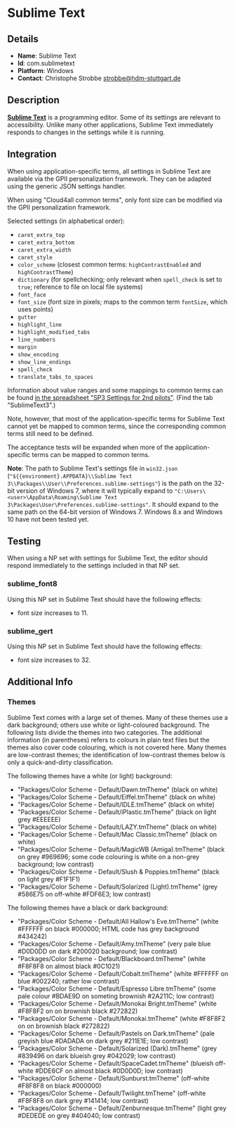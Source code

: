 # Sublime Text

## Details

* __Name__: Sublime Text
* __Id__: com.sublimetext
* __Platform__: Windows
* __Contact__: Christophe Strobbe <strobbe@hdm-stuttgart.de>


## Description
__[Sublime Text](http://www.sublimetext.com/)__ is a programming editor.
Some of its settings are relevant to accessibility.
Unlike many other applications, Sublime Text immediately responds to changes in the settings while it is running.


## Integration
When using application-specific terms, all settings in Sublime Text are available via the GPII personalization framework.
They can be adapted using the generic JSON settings handler. 

When using "Cloud4all common terms", only font size can be modified via the GPII personalization framework.

Selected settings (in alphabetical order):
* `caret_extra_top` 
* `caret_extra_bottom` 
* `caret_extra_width` 
* `caret_style` 
* `color_scheme` (closest common terms: `highContrastEnabled` and `highContrastTheme`)
* `dictionary` (for spellchecking; only relevant when `spell_check` is set to `true`; reference to file on local file systems)
* `font_face` 
* `font_size` (font size in pixels; maps to the common term `fontSize`, which uses points) 
* `gutter` 
* `highlight_line`
* `highlight_modified_tabs` 
* `line_numbers` 
* `margin` 
* `show_encoding` 
* `show_line_endings` 
* `spell_check` 
* `translate_tabs_to_spaces` 

Information about value ranges and some mappings to common terms can be found [in the spreadsheet "SP3 Settings for 2nd pilots"](https://docs.google.com/spreadsheets/d/1uaZV4mBze4udTlEikT30ApmE7CaO46eM0GLT0HVUESg/edit#gid=372151024).
(Find the tab "SublimeText3".)

Note, however, that most of the application-specific terms for Sublime Text cannot yet be mapped to common terms, since the corresponding common terms still need to be defined.

The acceptance tests will be expanded when more of the application-specific terms can be mapped to common terms. 

**Note**: The path to Sublime Text's settings file in `win32.json` 
(`"${{environment}.APPDATA}\\Sublime Text 3\\Packages\\User\\Preferences.sublime-settings"`)
is the path on the 32-bit version of Windows 7, 
where it will typically expand to `"C:\Users\<user>\AppData\Roaming\Sublime Text 3\Packages\User\Preferences.sublime-settings"`. 
It should expand to the same path on the 64-bit version of Windows 7. 
Windows 8.x and Windows 10 have not been tested yet.


## Testing
When using a NP set with settings for Sublime Text, the editor should respond immediately to the settings included in that NP set.

### sublime_font8

Using this NP set in Sublime Text should have the following effects:

* font size increases to 11.

### sublime_gert

Using this NP set in Sublime Text should have the following effects:

* font size increases to 32.


## Additional Info

### Themes
Sublime Text comes with a large set of themes. 
Many of these themes use a dark background; others use white or light-coloured background.
The following lists divide the themes into two categories. 
The additional information (in parentheses) refers to colours in plain text files
but the themes also cover code colouring, which is not covered here.
Many themes are low-contrast themes; the identification of low-contrast themes below is only a quick-and-dirty classification.

The following themes have a white (or light) background:
* "Packages/Color Scheme - Default/Dawn.tmTheme" (black on white)
* "Packages/Color Scheme - Default/Eiffel.tmTheme" (black on white)
* "Packages/Color Scheme - Default/IDLE.tmTheme" (black on white)
* "Packages/Color Scheme - Default/iPlastic.tmTheme" (black on light grey #EEEEEE)
* "Packages/Color Scheme - Default/LAZY.tmTheme" (black on white)
* "Packages/Color Scheme - Default/Mac Classic.tmTheme" (black on white)
* "Packages/Color Scheme - Default/MagicWB (Amiga).tmTheme" (black on grey #969696; some code colouring is white on a non-grey background; low contrast)
* "Packages/Color Scheme - Default/Slush & Poppies.tmTheme" (black on light grey #F1F1F1)
* "Packages/Color Scheme - Default/Solarized (Light).tmTheme" (grey #586E75 on off-white #FDF6E3; low contrast)

The following themes have a black or dark background:
* "Packages/Color Scheme - Default/All Hallow's Eve.tmTheme" (white #FFFFFF on black #000000; HTML code has grey background #434242)
* "Packages/Color Scheme - Default/Amy.tmTheme" (very pale blue #D0D0DD on dark #200020 background; low contrast)
* "Packages/Color Scheme - Default/Blackboard.tmTheme" (white #F8F8F8 on almost black #0C1021) 
* "Packages/Color Scheme - Default/Cobalt.tmTheme" (white #FFFFFF on blue #002240; rather low contrast)
* "Packages/Color Scheme - Default/Espresso Libre.tmTheme" (some pale colour #BDAE9D on someting brownish #2A211C; low contrast)
* "Packages/Color Scheme - Default/Monokai Bright.tmTheme" (white #F8F8F2 on on brownish black #272822)
* "Packages/Color Scheme - Default/Monokai.tmTheme" (white #F8F8F2 on on brownish black #272822)
* "Packages/Color Scheme - Default/Pastels on Dark.tmTheme" (pale greyish blue #DADADA on dark grey #211E1E; low contrast)
* "Packages/Color Scheme - Default/Solarized (Dark).tmTheme" (grey #839496 on dark blueish grey #042029; low contrast)
* "Packages/Color Scheme - Default/SpaceCadet.tmTheme" (blueish off-white #DDE6CF on almost black #0D0D0D; low contrast)
* "Packages/Color Scheme - Default/Sunburst.tmTheme" (off-white #F8F8F8 on black #000000)
* "Packages/Color Scheme - Default/Twilight.tmTheme" (off-white #F8F8F8 on dark grey #141414; low contrast)
* "Packages/Color Scheme - Default/Zenburnesque.tmTheme" (light grey #DEDEDE on grey #404040; low contrast)


